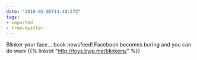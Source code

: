 ```yaml
---
date: "2010-05-05T14:40:27Z"
tags:
- imported
- from-twitter
---
```

Blinker your face… book newsfeed! Facebook becomes boring and you can do work {{% linkrot "http://toys.byjp.me/blinkers/" %}}
